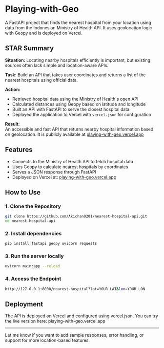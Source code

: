 # Playing-with-Geo

A FastAPI project that finds the nearest hospital from your location using data from the Indonesian Ministry of Health API. It uses geolocation logic with Geopy and is deployed on Vercel.

## STAR Summary

**Situation:** Locating nearby hospitals efficiently is important, but existing sources often lack simple and location-aware APIs.

**Task:** Build an API that takes user coordinates and returns a list of the nearest hospitals using official data.

**Action:**  
- Retrieved hospital data using the Ministry of Health's open API  
- Calculated distances using Geopy based on latitude and longitude  
- Built an API with FastAPI to serve the closest hospital data  
- Deployed the application to Vercel with `vercel.json` for configuration

**Result:**  
An accessible and fast API that returns nearby hospital information based on geolocation. It is publicly available at [playing-with-geo.vercel.app](https://playing-with-geo.vercel.app)

## Features

- Connects to the Ministry of Health API to fetch hospital data
- Uses Geopy to calculate nearest hospitals by coordinates
- Serves a JSON response through FastAPI
- Deployed on Vercel at: [playing-with-geo.vercel.app](https://playing-with-geo.vercel.app)

## How to Use

### 1. Clone the Repository

```bash
git clone https://github.com/Akichan0201/nearest-hospital-api.git
cd nearest-hospital-api
```

### 2. Install dependencies
``` bash
pip install fastapi geopy uvicorn requests
```

### 3. Run the server locally
``` bash
uvicorn main:app --reload
```

### 4. Access the Endpoint
```bash
http://127.0.0.1:8000/nearest-hospital?lat=YOUR_LAT&lon=YOUR_LON
```

## Deployment
The API is deployed on Vercel and configured using vercel.json. You can try the live version here:
playing-with-geo.vercel.app

---

Let me know if you want to add sample responses, error handling, or support for more location-based features.
